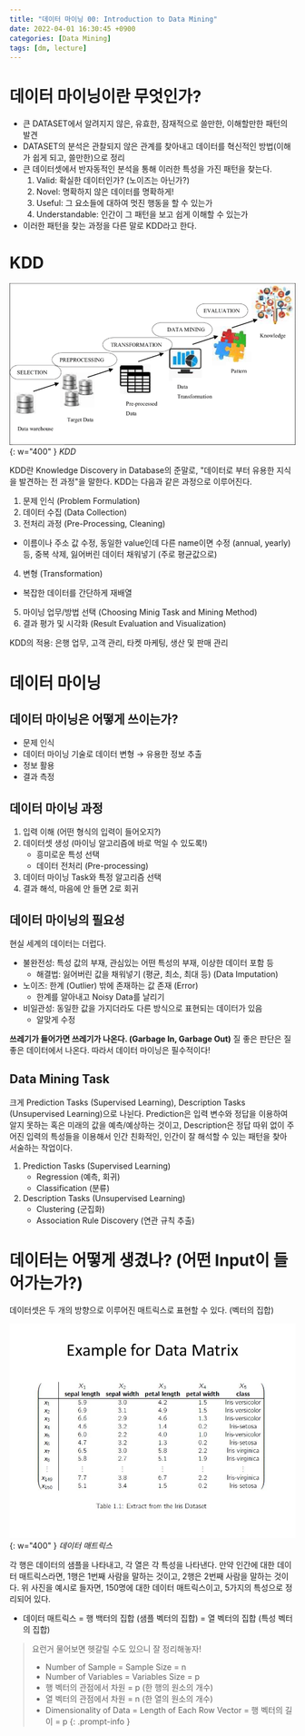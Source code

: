 ```yaml
---
title: "데이터 마이닝 00: Introduction to Data Mining"
date: 2022-04-01 16:30:45 +0900
categories: [Data Mining]
tags: [dm, lecture]
---
```


# 데이터 마이닝이란 무엇인가?

- 큰 DATASET에서 알려지지 않은, 유효한, 잠재적으로 쓸만한, 이해할만한 패턴의 발견
- DATASET의 분석은 관찰되지 않은 관계를 찾아내고 데이터를 혁신적인 방법(이해가 쉽게 되고, 쓸만한)으로 정리
- 큰 데이터셋에서 반자동적인 분석을 통해 이러한 특성을 가진 패턴을 찾는다.
    1. Valid: 확실한 데이터인가? (노이즈는 아닌가?)
    2. Novel: 명확하지 않은 데이터를 명확하게!
    3. Useful: 그 요소들에 대하여 멋진 행동을 할 수 있는가
    4. Understandable: 인간이 그 패턴을 보고 쉽게 이해할 수 있는가
- 이러한 패턴을 찾는 과정을 다른 말로 KDD라고 한다.

# KDD

![kdd](/assets/img/2022-04-01-data-mining-00/Knowledge-Discovery-Database-KDD-Process.png){: w="400" }
_KDD_

KDD란 Knowledge Discovery in Database의 준말로, "데이터로 부터 유용한 지식을 발견하는 전 과정"을 말한다. KDD는 다음과 같은 과정으로 이루어진다.

1. 문제 인식 (Problem Formulation)
2. 데이터 수집 (Data Collection)
3. 전처리 과정 (Pre-Processing, Cleaning)
 - 이름이나 주소 값 수정, 동일한 value인데 다른 name이면 수정 (annual, yearly) 등, 중복 삭제, 잃어버린 데이터 채워넣기 (주로 평균값으로)
4. 변형 (Transformation)
 - 복잡한 데이터를 간단하게 재배열
5. 마이닝 업무/방법 선택 (Choosing Minig Task and Mining Method)
6. 결과 평가 및 시각화 (Result Evaluation and Visualization)

KDD의 적용: 은행 업무, 고객 관리, 타켓 마케팅, 생산 및 판매 관리

# 데이터 마이닝

## 데이터 마이닝은 어떻게 쓰이는가?

- 문제 인식
- 데이터 마이닝 기술로 데이터 변형 → 유용한 정보 추출
- 정보 활용
- 결과 측정

## 데이터 마이닝 과정

1. 입력 이해 (어떤 형식의 입력이 들어오지?)
2. 데이터셋 생성 (마이닝 알고리즘에 바로 먹일 수 있도록!)
    - 흥미로운 특성 선택
    - 데이터 전처리 (Pre-processing)
3. 데이터 마이닝 Task와 특정 알고리즘 선택
4. 결과 해석, 마음에 안 들면 2로 회귀

## 데이터 마이닝의 필요성

현실 세계의 데이터는 더럽다.
- 불완전성: 특성 값의 부재, 관심있는 어떤 특성의 부재, 이상한 데이터 포함 등
    - 해결법: 잃어버린 값을 채워넣기 (평균, 최소, 최대 등) (Data Imputation)
- 노이즈: 한계 (Outlier) 밖에 존재하는 값 존재 (Error)
    - 한계를 알아내고 Noisy Data를 날리기
- 비일관성: 동일한 값을 가지더라도 다른 방식으로 표현되는 데이터가 있음
    - 알맞게 수정

**쓰레기가 들어가면 쓰레기가 나온다. (Garbage In, Garbage Out)** 질 좋은 판단은 질 좋은 데이터에서 나온다. 따라서 데이터 마이닝은 필수적이다!

## Data Mining Task

크게 Prediction Tasks (Supervised Learning), Description Tasks (Unsupervised Learning)으로 나뉜다. Prediction은 입력 변수와 정답을 이용하여 알지 못하는 혹은 미래의 값을 예측/예상하는 것이고, Description은 정답 따위 없이 주어진 입력의 특성들을 이용해서 인간 친화적인, 인간이 잘 해석할 수 있는 패턴을 찾아 서술하는 작업이다.

1. Prediction Tasks (Supervised Learning)
    - Regression (예측, 회귀)
    - Classification (분류)
2. Description Tasks (Unsupervised Learning)
    - Clustering (군집화)
    - Association Rule Discovery (연관 규칙 추출)

# 데이터는 어떻게 생겼나? (어떤 Input이 들어가는가?)

데이터셋은 두 개의 방향으로 이루어진 매트릭스로 표현할 수 있다. (벡터의 집합)

![data_matrix](/assets/img/2022-04-01-data-mining-00/slide_3.jpg){: w="400" }
_데이터 매트릭스_

각 행은 데이터의 샘플을 나타내고, 각 열은 각 특성을 나타낸다. 만약 인간에 대한 데이터 매트릭스라면, 1행은 1번째 사람을 말하는 것이고, 2행은 2번째 사람을 말하는 것이다. 위 사진을 예시로 들자면, 150명에 대한 데이터 매트릭스이고, 5가지의 특성으로 정리되어 있다.

- 데이터 매트릭스 = 행 백터의 집합 (샘플 벡터의 집합) = 열 벡터의 집합 (특성 벡터의 집합)

> 요런거 물어보면 헷갈릴 수도 있으니 잘 정리해놓자!
> - Number of Sample = Sample Size = n
> - Number of Variables = Variables Size = p
> - 행 벡터의 관점에서 차원 = p (한 행의 원소의 개수)
> - 열 벡터의 관점에서 차원 = n (한 열의 원소의 개수)
> - Dimensionality of Data = Length of Each Row Vector = 행 벡터의 길이 = p
{: .prompt-info }
